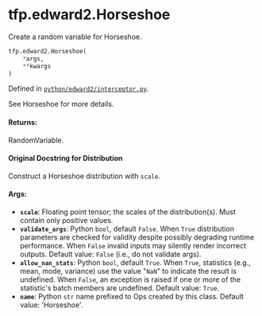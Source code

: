 <div itemscope itemtype="http://developers.google.com/ReferenceObject">
<meta itemprop="name" content="tfp.edward2.Horseshoe" />
<meta itemprop="path" content="Stable" />
</div>

# tfp.edward2.Horseshoe

Create a random variable for Horseshoe.

``` python
tfp.edward2.Horseshoe(
    *args,
    **kwargs
)
```



Defined in [`python/edward2/interceptor.py`](https://github.com/tensorflow/probability/tree/master/tensorflow_probability/python/edward2/interceptor.py).

<!-- Placeholder for "Used in" -->

See Horseshoe for more details.

#### Returns:

  RandomVariable.

#### Original Docstring for Distribution

Construct a Horseshoe distribution with `scale`.


#### Args:

* <b>`scale`</b>: Floating point tensor; the scales of the distribution(s).
  Must contain only positive values.
* <b>`validate_args`</b>: Python `bool`, default `False`. When `True` distribution
  parameters are checked for validity despite possibly degrading runtime
  performance. When `False` invalid inputs may silently render incorrect
  outputs. Default value: `False` (i.e., do not validate args).
* <b>`allow_nan_stats`</b>: Python `bool`, default `True`. When `True`, statistics
  (e.g., mean, mode, variance) use the value "`NaN`" to indicate the
  result is undefined. When `False`, an exception is raised if one or more
  of the statistic's batch members are undefined.
  Default value: `True`.
* <b>`name`</b>: Python `str` name prefixed to Ops created by this class.
  Default value: 'Horseshoe'.